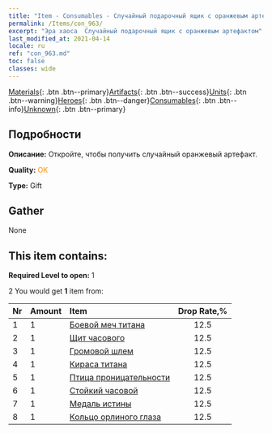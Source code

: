 ```yaml
---
title: "Item - Consumables - Случайный подарочный ящик с оранжевым артефактом"
permalink: /Items/con_963/
excerpt: "Эра хаоса  Случайный подарочный ящик с оранжевым артефактом"
last_modified_at: 2021-04-14
locale: ru
ref: "con_963.md"
toc: false
classes: wide
---
```

 [Materials](/ru/Items/){: .btn .btn--primary}[Artifacts](/ru/Items/Artifacts/){: .btn .btn--success}[Units](/ru/Items/Units/){: .btn .btn--warning}[Heroes](/ru/Items/Heroes/){: .btn .btn--danger}[Consumables](/ru/Items/Consumables/){: .btn .btn--info}[Unknown](/ru/Items/Unknown/){: .btn .btn--primary}

## Подробности
 **Описание:** Откройте, чтобы получить случайный оранжевый артефакт.

 **Quality:** <span style="color: #FF8C00">OK</span>

 **Type:** Gift

## Gather

  None

## This item contains:

 **Required Level to open:** 1

 2 You would get **1** item  from:

  | Nr | Amount |     Item    | Drop Rate,% |
  |:---|:-------|:------------|:---------:|
  | 1 | 1 | [Боевой меч титана](/ru/Items/art_156/) | 12.5 | 
  | 2 | 1 | [Щит часового](/ru/Items/art_157/) | 12.5 | 
  | 3 | 1 | [Громовой шлем](/ru/Items/art_158/) | 12.5 | 
  | 4 | 1 | [Кираса титана](/ru/Items/art_159/) | 12.5 | 
  | 5 | 1 | [Птица проницательности](/ru/Items/art_132/) | 12.5 | 
  | 6 | 1 | [Стойкий часовой](/ru/Items/art_133/) | 12.5 | 
  | 7 | 1 | [Медаль истины](/ru/Items/art_134/) | 12.5 | 
  | 8 | 1 | [Кольцо орлиного глаза](/ru/Items/art_135/) | 12.5 | 
